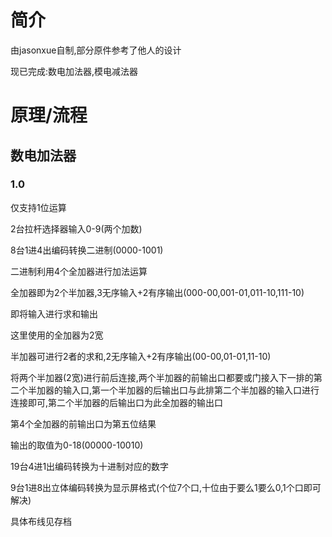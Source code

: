 # 简介
由jasonxue自制,部分原件参考了他人的设计

现已完成:数电加法器,模电减法器
# 原理/流程
## 数电加法器
### 1.0
仅支持1位运算

2台拉杆选择器输入0-9(两个加数)

8台1进4出编码转换二进制(0000-1001)

二进制利用4个全加器进行加法运算

  全加器即为2个半加器,3无序输入+2有序输出(000-00,001-01,011-10,111-10)
  
  即将输入进行求和输出
  
  这里使用的全加器为2宽
  
  半加器可进行2者的求和,2无序输入+2有序输出(00-00,01-01,11-10)
  
  将两个半加器(2宽)进行前后连接,两个半加器的前输出口都要或门接入下一排的第二个半加器的输入口,第一个半加器的后输出口与此排第二个半加器的输入口进行连接即可,第二个半加器的后输出口为此全加器的输出口

第4个全加器的前输出口为第五位结果

输出的取值为0-18(00000-10010)

19台4进1出编码转换为十进制对应的数字

9台1进8出立体编码转换为显示屏格式(个位7个口,十位由于要么1要么0,1个口即可解决)

具体布线见存档
